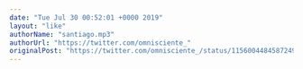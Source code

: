 ```yaml
---
date: "Tue Jul 30 00:52:01 +0000 2019"
layout: "like"
authorName: "santiago.mp3"
authorUrl: "https://twitter.com/omnisciente_"
originalPost: "https://twitter.com/omnisciente_/status/1156004484587249665"
---
```

